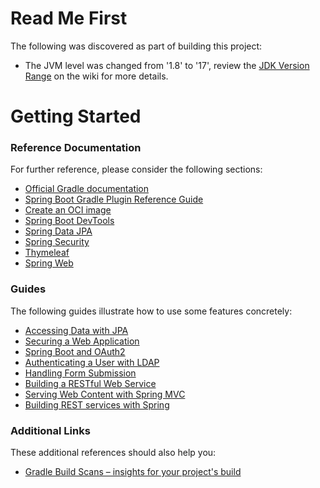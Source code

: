 # Read Me First
The following was discovered as part of building this project:

* The JVM level was changed from '1.8' to '17', review the [JDK Version Range](https://github.com/spring-projects/spring-framework/wiki/Spring-Framework-Versions#jdk-version-range) on the wiki for more details.

# Getting Started

### Reference Documentation
For further reference, please consider the following sections:

* [Official Gradle documentation](https://docs.gradle.org)
* [Spring Boot Gradle Plugin Reference Guide](https://docs.spring.io/spring-boot/docs/3.0.11-SNAPSHOT/gradle-plugin/reference/html/)
* [Create an OCI image](https://docs.spring.io/spring-boot/docs/3.0.11-SNAPSHOT/gradle-plugin/reference/html/#build-image)
* [Spring Boot DevTools](https://docs.spring.io/spring-boot/docs/3.0.11-SNAPSHOT/reference/htmlsingle/index.html#using.devtools)
* [Spring Data JPA](https://docs.spring.io/spring-boot/docs/3.0.11-SNAPSHOT/reference/htmlsingle/index.html#data.sql.jpa-and-spring-data)
* [Spring Security](https://docs.spring.io/spring-boot/docs/3.0.11-SNAPSHOT/reference/htmlsingle/index.html#web.security)
* [Thymeleaf](https://docs.spring.io/spring-boot/docs/3.0.11-SNAPSHOT/reference/htmlsingle/index.html#web.servlet.spring-mvc.template-engines)
* [Spring Web](https://docs.spring.io/spring-boot/docs/3.0.11-SNAPSHOT/reference/htmlsingle/index.html#web)

### Guides
The following guides illustrate how to use some features concretely:

* [Accessing Data with JPA](https://spring.io/guides/gs/accessing-data-jpa/)
* [Securing a Web Application](https://spring.io/guides/gs/securing-web/)
* [Spring Boot and OAuth2](https://spring.io/guides/tutorials/spring-boot-oauth2/)
* [Authenticating a User with LDAP](https://spring.io/guides/gs/authenticating-ldap/)
* [Handling Form Submission](https://spring.io/guides/gs/handling-form-submission/)
* [Building a RESTful Web Service](https://spring.io/guides/gs/rest-service/)
* [Serving Web Content with Spring MVC](https://spring.io/guides/gs/serving-web-content/)
* [Building REST services with Spring](https://spring.io/guides/tutorials/rest/)

### Additional Links
These additional references should also help you:

* [Gradle Build Scans – insights for your project's build](https://scans.gradle.com#gradle)

